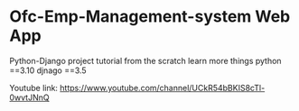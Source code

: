 # Ofc-Emp-Management-system Web App
Python-Django project tutorial from the scratch
learn more things
python ==3.10
djnago ==3.5

Youtube link: https://www.youtube.com/channel/UCkR54bBKIS8cTl-0wvtJNnQ
